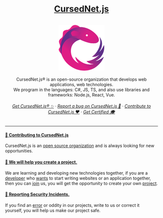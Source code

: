   <h1 align="center">
      <a href="-" target="_blank">CursedNet.js</a>
   </h1>
     <br/>
   <div>
      <div align="center"><img src="https://github.com/CursedNet/.github/blob/main/profile/rxjs-logo-1C13E67498-seeklogo.com.png" width="150" height="150"/></div>
  </div>
    <br/>
  <div align="center">
    CursedNet.js® is an open-source organization that develops web applications, web technologies.<br/> We program in the languages: C#, JS, TS, and also use libraries and frameworks: Node.js, React, Vue.
  </div>
  <h6 align="center">
    <a href="-" target="_blank">Get CursedNet.js® ✨</a> · <a href="-" target="_blank">Report a bug on CursedNet.js 🐞</a> · <a href="-" target="_blank">Contribute to CursedNet.js ❤️</a> · <a href="-" target="_blank">Get Certified 🎓</a>
  </h6>

---

 <h4>
    <a href="-" target="_blank">👋 Contributing to CursedNet.js</a>
  </h4>
  
  CursedNet.js is an <a href="-" target="_blank">open source organization</a> and is always looking for new opportunities.

  <h4>
     <a href="-" target="_blank">🦺 We will help you create a project.</a>
  </h4>

   We are learning and developing new technologies together, if you are a <a href="-" target="_blank">developer</a> who <a href="-" target="_blank">wants</a> to start writing websites or an application together, then you can <a href="-" target="_blank">join</a> us, you will get the opportunity to create your own <a href="-" target="_blank">project</a>.

  <h4>
     <a href="-" target="_blank">👾 Reporting Security Incidents.</a>
  </h4>

  If you find an <a href="-" target="_blank">error</a> or oddity in our projects, write to us or correct it yourself, you will help us make our project safe.
  
